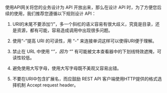 使用API网关将您的业务设计为 API 开放出来，那么在设计 API 时，为了方便您后续的使用，我们推荐您遵循以下规则设计 API：

1. URI的末尾不要添加“/”，多一个斜杠的语义容易有很大歧义，究竟是目录，还是资源，都有可能，容易造成调用中出现很多问题。

2. 使用“-”提高 URI 的可读性，用 “-” 来连接单词这样可以使得URI便于理解。

3. 禁止在 URL 中使用 “_”，因为 “_” 有可能被文本查看器中的下划线特效遮掩，可读性较低。

4. 避免使用大写字母，使用大写字母既不美观又容易出错。

5. 不要在URI中包含扩展名，而应鼓励 REST API 客户端使用HTTP提供的格式选择机制 Accept request header。
